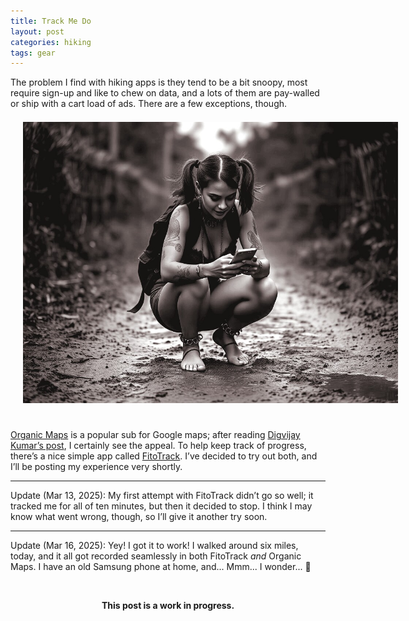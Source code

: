 ```yaml
---
title: Track Me Do
layout: post
categories: hiking 
tags: gear
---
```


The problem I find with hiking apps is they tend to be a bit snoopy, most require sign-up and like to chew on data, and a lots of them are pay-walled or ship with a cart load of ads. There are a few exceptions, though.

<div>
  <center>
     <img style="padding-top: 7px; padding-bottom: 25px; margin-left: 20px; margin-right: 20px; max-width: 600px" src="https://raw.githubusercontent.com/martbetz/martbetz.github.io/refs/heads/main/_includes/custom/phone-hiker.jpg" alt="Hiker">
  </center>
</div>



<!-- A thirty-five-year-old barefoot woman with blue pig tails, metal ankle chains, tattoos on arms and legs, and a black backpack, wearing a pink top and yellow shorts, squatting on a small rock in a texas desert lookig at a phone. -->

<a href="https://organicmaps.app/ ">Organic Maps</a> is a popular sub for Google maps; after reading <a href="https://www.makeuseof.com/organic-maps-google-maps-privacy-focused-alternative/">Digvijay Kumar’s post</a>, I certainly see the appeal. To help keep track of progress, there’s a nice simple app called <a href="https://codeberg.org/jannis/FitoTrack">FitoTrack</a>. I’ve decided to try out both, and I’ll be posting my experience very shortly.

<hr>

Update (Mar 13, 2025): My first attempt with FitoTrack didn’t go so well; it tracked me for all of ten minutes, but then it decided to stop. I think I may know what went wrong, though, so I’ll give it another try soon.

<hr>

Update (Mar 16, 2025): Yey! I got it to work! I walked around six miles, today, and it all got recorded seamlessly in both FitoTrack <i>and</i> Organic Maps. I have an old Samsung phone at home, and... Mmm... I wonder... 🤔

<br><center><b>This post is a work in progress.</b></center><br>



